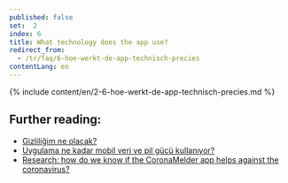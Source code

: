 ```yaml
---
published: false
set:  2
index: 6
title: What technology does the app use?
redirect_from: 
  - /tr/faq/6-hoe-werkt-de-app-technisch-precies
contentLang: en
---
```

{% include content/en/2-6-hoe-werkt-de-app-technisch-precies.md %}

## Further reading:

- <a href="/{{page.lang}}/faq/2-8-hoe-zit-het-met-mijn-privacy">Gizliliğim ne olacak?</a>
- <a href="/{{page.lang}}/faq/2-2-hoeveel-data-en-stroom-gebruikt-de-app">Uygulama ne kadar mobil veri ve pil gücü kullanıyor?</a>
- <a href="/{{page.lang}}/faq/3-1-onderzoek-hoe-weten-we-of-coronamelder-helpt-tegen-corona" lang="en" hreflang="en">Research: how do we know if the CoronaMelder app helps against the coronavirus?</a>

